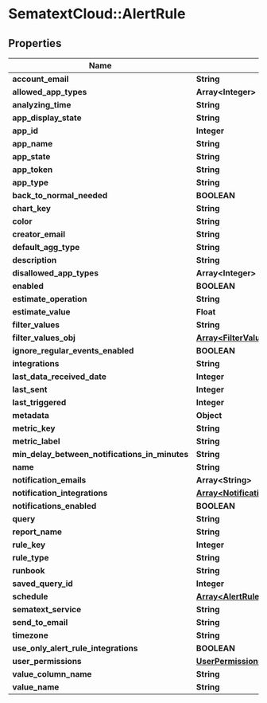 # SematextCloud::AlertRule

## Properties

| Name                                           | Type                                                                           | Description | Notes      |
| ---------------------------------------------- | ------------------------------------------------------------------------------ | ----------- | ---------- |
| **account_email**                              | **String**                                                                     |             | [optional] |
| **allowed_app_types**                          | **Array&lt;Integer&gt;**                                                       |             | [optional] |
| **analyzing_time**                             | **String**                                                                     |             | [optional] |
| **app_display_state**                          | **String**                                                                     |             | [optional] |
| **app_id**                                     | **Integer**                                                                    |             | [optional] |
| **app_name**                                   | **String**                                                                     |             | [optional] |
| **app_state**                                  | **String**                                                                     |             | [optional] |
| **app_token**                                  | **String**                                                                     |             | [optional] |
| **app_type**                                   | **String**                                                                     |             | [optional] |
| **back_to_normal_needed**                      | **BOOLEAN**                                                                    |             | [optional] |
| **chart_key**                                  | **String**                                                                     |             | [optional] |
| **color**                                      | **String**                                                                     |             | [optional] |
| **creator_email**                              | **String**                                                                     |             | [optional] |
| **default_agg_type**                           | **String**                                                                     |             | [optional] |
| **description**                                | **String**                                                                     |             | [optional] |
| **disallowed_app_types**                       | **Array&lt;Integer&gt;**                                                       |             | [optional] |
| **enabled**                                    | **BOOLEAN**                                                                    |             | [optional] |
| **estimate_operation**                         | **String**                                                                     |             | [optional] |
| **estimate_value**                             | **Float**                                                                      |             | [optional] |
| **filter_values**                              | **String**                                                                     |             | [optional] |
| **filter_values_obj**                          | [**Array&lt;FilterValue&gt;**](FilterValue.md)                                 |             | [optional] |
| **ignore_regular_events_enabled**              | **BOOLEAN**                                                                    |             | [optional] |
| **integrations**                               | **String**                                                                     |             | [optional] |
| **last_data_received_date**                    | **Integer**                                                                    |             | [optional] |
| **last_sent**                                  | **Integer**                                                                    |             | [optional] |
| **last_triggered**                             | **Integer**                                                                    |             | [optional] |
| **metadata**                                   | **Object**                                                                     |             | [optional] |
| **metric_key**                                 | **String**                                                                     |             | [optional] |
| **metric_label**                               | **String**                                                                     |             | [optional] |
| **min_delay_between_notifications_in_minutes** | **String**                                                                     |             | [optional] |
| **name**                                       | **String**                                                                     |             | [optional] |
| **notification_emails**                        | **Array&lt;String&gt;**                                                        |             | [optional] |
| **notification_integrations**                  | [**Array&lt;NotificationIntegration&gt;**](NotificationIntegration.md)         |             | [optional] |
| **notifications_enabled**                      | **BOOLEAN**                                                                    |             | [optional] |
| **query**                                      | **String**                                                                     |             | [optional] |
| **report_name**                                | **String**                                                                     |             | [optional] |
| **rule_key**                                   | **Integer**                                                                    |             | [optional] |
| **rule_type**                                  | **String**                                                                     |             | [optional] |
| **runbook**                                    | **String**                                                                     |             | [optional] |
| **saved_query_id**                             | **Integer**                                                                    |             | [optional] |
| **schedule**                                   | [**Array&lt;AlertRuleScheduleWeekdayDto&gt;**](AlertRuleScheduleWeekdayDto.md) |             | [optional] |
| **sematext_service**                           | **String**                                                                     |             | [optional] |
| **send_to_email**                              | **String**                                                                     |             | [optional] |
| **timezone**                                   | **String**                                                                     |             | [optional] |
| **use_only_alert_rule_integrations**           | **BOOLEAN**                                                                    |             | [optional] |
| **user_permissions**                           | [**UserPermissions**](UserPermissions.md)                                      |             | [optional] |
| **value_column_name**                          | **String**                                                                     |             | [optional] |
| **value_name**                                 | **String**                                                                     |             | [optional] |
